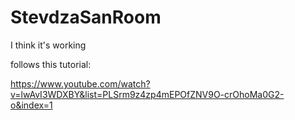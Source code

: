 # StevdzaSanRoom

I think it's working 

follows this tutorial:

https://www.youtube.com/watch?v=lwAvI3WDXBY&list=PLSrm9z4zp4mEPOfZNV9O-crOhoMa0G2-o&index=1
